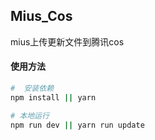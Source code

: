 ## Mius_Cos
mius上传更新文件到腾讯cos

#### 使用方法

``` bash
#  安装依赖
npm install || yarn

# 本地运行
npm run dev || yarn run update
```
